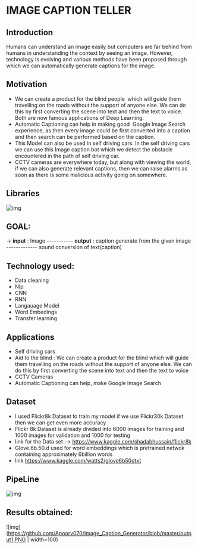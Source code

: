 # IMAGE CAPTION TELLER

## Introduction
Humans can understand an image easily but computers are far behind from humans in understanding the context by seeing an image. However, technology is evolving and various   methods have been proposed through which we can automatically generate captions for the image. 

## Motivation
- We can create a product for the blind people  which will guide them travelling on the roads without the support of anyone else. We can do this by first converting the scene into   text and then the text to voice. Both are now famous applications of Deep Learning.
- Automatic Captioning can help in making good  Google Image Search experience, as then every image could be first converted into a caption and then search can be performed based   on the caption.
- This Model can also be used in self driving cars. In the self driving cars we can use this Image caption bot which we detect the obstacle encountered in the path of self driving car.
- CCTV cameras are everywhere today, but along with viewing the world, if we can also generate relevant captions, then we can raise alarms as soon as there is some malicious activity going on somewhere.

## Libraries
![img](https://github.com/Apoorv070/Image_Caption_Generator/blob/master/libraries.PNG)

## GOAL: 
 -> **input** : Image ----------- **output** : caption generate from the given image ------------- sound conversion of text(caption)
 
## Technology used:
- Data cleaning
- Nlp
- CNN
- RNN 
- Langauage Model
- Word Embedings 
- Transfer learning 
## Applications 
- Self driving cars
- Aid to the blind : We can create a product for the blind which will guide them travelling on the roads without the support of anyone else. We can do this by first converting the   scene into text and then the text to voice
- CCTV Cameras 
- Automatic Captioning can help, make Google Image Search
## Dataset 
- I used Flickr8k Dataset to train my model if we use Flickr30k Dataset then we can get even more accuracy 
- Flickr 8k Dataset is already divided into 6000 images for training and 1000 images for validation and 1000 for testing 
- link for the Data set :-> https://www.kaggle.com/shadabhussain/flickr8k
- Glove.6b.50.d used for word embeddings which is pretrained netwok containing approximately 6billion words
- link https://www.kaggle.com/watts2/glove6b50dtxt 

## PipeLine
![img](https://github.com/Apoorv070/Image_Caption_Generator/blob/master/pipeline.PNG)


## Results obtained:
![img](https://github.com/Apoorv070/Image_Caption_Generator/blob/master/output1.PNG | width=100)
